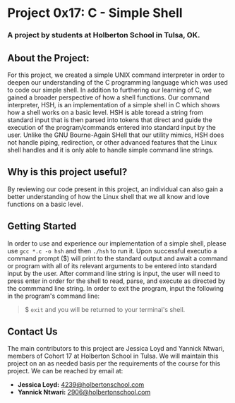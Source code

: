 # Project 0x17: C - Simple Shell
### A project by students at Holberton School in Tulsa, OK.

## About the Project:
For this project, we created a simple UNIX command interpreter in order to deepen our understanding of the C programming language which was used to code our simple shell. In addition to furthering our learning of C, we gained a broader perspective of how a shell functions. Our command interpreter, HSH, is an implementation of a simple shell in C which shows how a shell works on a basic level. HSH is able toread a string from standard input that is then parsed into tokens that direct and guide the execution of the program/commands entered into standard input by the user. Unlike the GNU Bourne-Again SHell that our utility mimics, HSH does not handle piping, redirection, or other advanced features that the Linux shell handles and it is only able to handle simple command line strings.

## Why is this project useful?
By reviewing our code present in this project, an individual can also gain a better understanding of how the Linux shell that we all know and love functions on a basic level.

## Getting Started
In order to use and experience our implementation of a simple shell, please use `gcc *.c -o hsh` and then `./hsh` to run it. Upon successful executio a command prompt ($) will print to the standard output and await a command or program with all of its relevant arguments to be entered into standard input by the user. After command line string is input, the user will need to press enter in order for the shell to read, parse, and execute as directed by the commmand line string. In order to exit the program, input the following in the program's command line:
> $ `exit`
and you will be returned to your terminal's shell.

## Contact Us
The main contributors to this project are Jessica Loyd and Yannick Ntwari, members of Cohort 17 at Holberton School in Tulsa. We will maintain this project on an as needed basis per the requirements of the course for this project. We can be reached by email at:
- **Jessica Loyd:** 4239@holbertonschool.com
- **Yannick Ntwari:** 2906@holbertonschool.com
